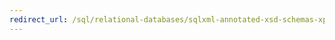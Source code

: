 ```yaml
---
redirect_url: /sql/relational-databases/sqlxml-annotated-xsd-schemas-xpath-queries/location-path/specifying-a-location-path-sqlxml-4-0?toc=%2fsql%2frelational-databases%2fsqlxml-annotated-xsd-schemas-xpath-queries%2flocation-path%2ftoc.json
---
```

